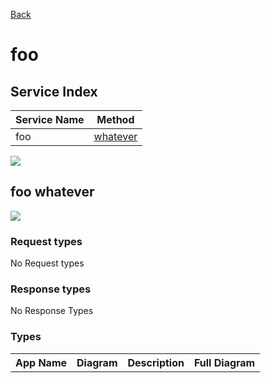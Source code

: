 
[Back](../README.md)


# foo

## Service Index
| Service Name | Method |
----|----
foo | [whatever](#foo-whatever)

![](thirddivision/foo/integration.svg)








## foo whatever


![](thirddivision/foo/foo/whatever.svg)

### Request types

No Request types






### Response types



No Response Types





### Types

<table>
<tr>
<th>App Name</th>
<th>Diagram</th>
<th>Description</th>
<th>Full Diagram</th>


</tr>


</table>

